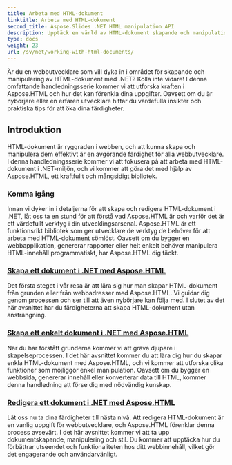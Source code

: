 ```yaml
---
title: Arbeta med HTML-dokument
linktitle: Arbeta med HTML-dokument
second_title: Aspose.Slides .NET HTML manipulation API
description: Upptäck en värld av HTML-dokument skapande och manipulation i .NET med Aspose.HTML. Från att skapa enkla dokument till djupgående redigering.
type: docs
weight: 23
url: /sv/net/working-with-html-documents/
---
```


Är du en webbutvecklare som vill dyka in i området för skapande och manipulering av HTML-dokument med .NET? Kolla inte vidare! I denna omfattande handledningsserie kommer vi att utforska kraften i Aspose.HTML och hur det kan förenkla dina uppgifter. Oavsett om du är nybörjare eller en erfaren utvecklare hittar du värdefulla insikter och praktiska tips för att öka dina färdigheter.

## Introduktion

HTML-dokument är ryggraden i webben, och att kunna skapa och manipulera dem effektivt är en avgörande färdighet för alla webbutvecklare. I denna handledningsserie kommer vi att fokusera på att arbeta med HTML-dokument i .NET-miljön, och vi kommer att göra det med hjälp av Aspose.HTML, ett kraftfullt och mångsidigt bibliotek.

### Komma igång

Innan vi dyker in i detaljerna för att skapa och redigera HTML-dokument i .NET, låt oss ta en stund för att förstå vad Aspose.HTML är och varför det är ett värdefullt verktyg i din utvecklingsarsenal. Aspose.HTML är ett funktionsrikt bibliotek som ger utvecklare de verktyg de behöver för att arbeta med HTML-dokument sömlöst. Oavsett om du bygger en webbapplikation, genererar rapporter eller helt enkelt behöver manipulera HTML-innehåll programmatiskt, har Aspose.HTML dig täckt.

### [Skapa ett dokument i .NET med Aspose.HTML](./creating-a-document/)

Det första steget i vår resa är att lära sig hur man skapar HTML-dokument från grunden eller från webbadresser med Aspose.HTML. Vi guidar dig genom processen och ser till att även nybörjare kan följa med. I slutet av det här avsnittet har du färdigheterna att skapa HTML-dokument utan ansträngning.

### [Skapa ett enkelt dokument i .NET med Aspose.HTML](./creating-a-simple-document/)

När du har förstått grunderna kommer vi att gräva djupare i skapelseprocessen. I det här avsnittet kommer du att lära dig hur du skapar enkla HTML-dokument med Aspose.HTML, och vi kommer att utforska olika funktioner som möjliggör enkel manipulation. Oavsett om du bygger en webbsida, genererar innehåll eller konverterar data till HTML, kommer denna handledning att förse dig med nödvändig kunskap.

### [Redigera ett dokument i .NET med Aspose.HTML](./editing-a-document/)

Låt oss nu ta dina färdigheter till nästa nivå. Att redigera HTML-dokument är en vanlig uppgift för webbutvecklare, och Aspose.HTML förenklar denna process avsevärt. I det här avsnittet kommer vi att ta upp dokumentskapande, manipulering och stil. Du kommer att upptäcka hur du förbättrar utseendet och funktionaliteten hos ditt webbinnehåll, vilket gör det engagerande och användarvänligt.